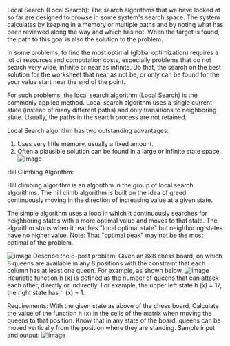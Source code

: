 Local Search (Local Search):
The search algorithms that we have looked at so far are designed to browse in some system's search space. The system calculates by keeping in a memory or multiple paths and by noting what has been reviewed along the way and which has not. When the target is found, the path to this goal is also the solution to the problem.

In some problems, to find the most optimal (global optimization) requires a lot of resources and computation costs, especially problems that do not search very wide, infinite or near as infinite. Do that, the search on the best solution for the worksheet that near as not be, or only can be found for the your value start near the end of the point.

For such problems, the local search algorithm (Local Search) is the commonly applied method. Local search algorithm uses a single current state (instead of many different paths) and only transitions to neighboring state. Usually, the paths in the search process are not retained.

Local Search algorithm has two outstanding advantages:
1. Uses very little memory, usually a fixed amount.
2. Often a plausible solution can be found in a large or infinite state space.
![image](https://user-images.githubusercontent.com/61641601/111863602-30fabf00-898f-11eb-883d-cb1cf8a20f69.png)


Hill Climbing Algorithm:

Hill climbing algorithm is an algorithm in the group of local search algorithms. The hill climb algorithm is built on the idea of greed, continuously moving in the direction of increasing value at a given state.

The simple algorithm uses a loop in which it continuously searches for neighboring states with a more optimal value and moves to that state. The algorithm stops when it reaches "local optimal state" but neighboring states have no higher value.
Note: That "optimal peak" may not be the most optimal of the problem.

![image](https://user-images.githubusercontent.com/61641601/111863609-3a842700-898f-11eb-89cc-dc708c01cb81.png)
Describe the 8-post problem:
Given an 8x8 chess board, on which 8 queens are available in any 8 positions with the constraint that each column has at least one queen. For example, as shown below.
![image](https://user-images.githubusercontent.com/61641601/111863627-4c65ca00-898f-11eb-8eef-e15be9cd633c.png)
Heuristic function h (x) is defined as the number of queens that can attack each other, directly or indirectly. For example, the upper left state h (x) = 17, the right state has h (x) = 1.

Requirements: With the given state as above of the chess board. Calculate the value of the function h (x) in the cells of the matrix when moving the queens to that position. Know that in any state of the board, queens can be moved vertically from the position where they are standing.
Sample input and output:
![image](https://user-images.githubusercontent.com/61641601/111863657-70c1a680-898f-11eb-84c7-563f6daca388.png)
